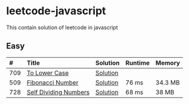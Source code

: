 # leetcode-javascript

This contain solution of leetcode in javascript

## Easy

| #   | Title                                                                         | Solution                             | Runtime | Memory  |
|:----|:------------------------------------------------------------------------------|:-------------------------------------|:--------|:--------|
| 709 | [To Lower Case](https://leetcode.com/problems/to-lower-case/)                 | [Solution](to_lower_case.js)         |         |         |
| 509 | [Fibonacci Number](https://leetcode.com/problems/fibonacci-number/)           | [Solution](fibonacci_number.js)      | 76 ms   | 34.3 MB |
| 728 | [Self Dividing Numbers](https://leetcode.com/problems/self-dividing-numbers/) | [Solution](self_dividing_numbers.js) | 68 ms   | 38 MB   |
